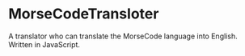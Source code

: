 # MorseCodeTransloter
A translator who can translate the MorseCode language into English. Written in JavaScript.

